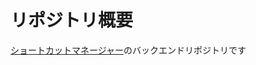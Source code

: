 # リポジトリ概要
[ショートカットマネージャー](https://github.com/gostachan/shortcuts-main?tab=readme-ov-file)のバックエンドリポジトリです  